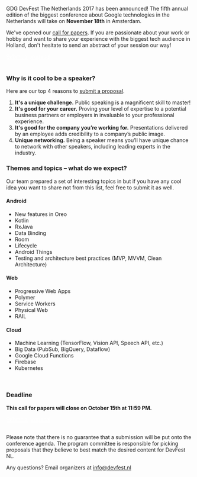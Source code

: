 GDG DevFest The Netherlands 2017 has been announced! The fifth annual edition of the biggest conference about Google technologies in the Netherlands will take on **November 18th** in Amsterdam.

We've opened our [call for papers](https://goo.gl/qZZJxJ). If you are passionate about your work or hobby and want to share your experience with the biggest tech audience in Holland, don't hesitate to send an abstract of your session our way!

<!--
<div class="quote-container reverse">
  <div class="quote-photo" style="background-image: url('/2015/images/people/jakub_skvara.jpg')"></div>
  <div class="quote-text-wrapper">
    <div class="quote-text">"Devfest Ukraine 2015 was one of the best conferences I've been to. I'm really glad, that I've had a chance to meet great people there, and I would like to thank all organisers of this awesome event."</div>
    <div class="quote-author">- Jakub Škvára, DevFest '15 Speaker</div>
  </div>
</div>

To keep up this year, we decided to focus on the content. **We’re looking for speakers like you**, who are ready to rock the stage and deliver the best talk or workshop in the field.
-->

<div class="text-center">
<a href="https://goo.gl/qZZJxJ" target="_blank" class="style-scope header-content" style="color: white; ">
  <paper-button class="primary style-scope header-content x-scope paper-button-0" raised="" role="button" tabindex="0" animated="" aria-disabled="false" elevation="1">Submit a proposal</paper-button>
</a>
</div>

<br/>

### Why is it cool to be a speaker?

Here are our top 4 reasons to [submit a proposal](https://goo.gl/qZZJxJ).

1. **It's a unique challenge.** Public speaking is a magnificent skill to master!
2. **It's good for your career.** Proving your level of expertise to a potential business partners or employers in invaluable to your professional experience.
3. **It's good for the company you’re working for.** Presentations delivered by an employee adds credibility to a company’s public image.
4. **Unique networking.** Being a speaker means you’ll have unique chance to network with other speakers, including leading experts in the industry.

### Themes and topics – what do we expect?

Our team prepared a set of interesting topics in but if you have any cool idea you want to share not from this list, feel free to submit it as well.

#### Android
* New features in Oreo
* Kotlin
* RxJava
* Data Binding
* Room
* Lifecycle
* Android Things
* Testing and architecture best practices (MVP, MVVM, Clean Architecture)

#### Web
* Progressive Web Apps
* Polymer
* Service Workers
* Physical Web
* RAIL

#### Cloud
* Machine Learning (TensorFlow, Vision API, Speech API, etc.)
* Big Data (PubSub, BigQuery, Dataflow)
* Google Cloud Functions
* Firebase
* Kubernetes

<br/>

### Deadline

**This call for papers will close on October 15th at 11:59 PM.**

<div class="text-center">
<a href="https://goo.gl/qZZJxJ" target="_blank" class="style-scope header-content" style="color: white; ">
  <paper-button class="primary style-scope header-content x-scope paper-button-0" raised="" role="button" tabindex="0" animated="" aria-disabled="false" elevation="1">Submit a proposal</paper-button>
</a>
</div>

<br/>

Please note that there is no guarantee that a submission will be put onto the conference agenda. The program committee is responsible for picking proposals that they believe to best match the desired content for DevFest NL.

Any questions? Email organizers at [info@devfest.nl](mailto:info@devfest.nl)
